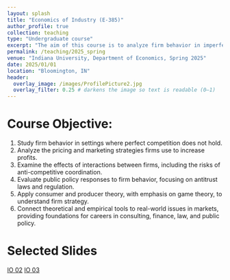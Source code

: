 ```yaml
---
layout: splash
title: "Economics of Industry (E-385)"
author_profile: true
collection: teaching
type: "Undergraduate course"
excerpt: "The aim of this course is to analyze firm behavior in imperfectly competitive markets, using game theory to understand strategies, market outcomes, and public policy responses."
permalink: /teaching/2025_spring
venue: "Indiana University, Department of Economics, Spring 2025"
date: 2025/01/01
location: "Bloomington, IN"
header:
  overlay_image: /images/ProfilePicture2.jpg
  overlay_filter: 0.25 # darkens the image so text is readable (0–1)
---
```


Course Objective:
==

1. Study firm behavior in settings where perfect competition does not hold.
2. Analyze the pricing and marketing strategies firms use to increase profits.
3. Examine the effects of interactions between firms, including the risks of anti-competitive coordination.
4. Evaluate public policy responses to firm behavior, focusing on antitrust laws and regulation.
5. Apply consumer and producer theory, with emphasis on game theory, to understand firm strategy.
6. Connect theoretical and empirical tools to real-world issues in markets, providing foundations for careers in consulting, finance, law, and public policy.

Selected Slides
==

[IO 02](https://github.com/marcoacost/marcoacost.github.io/raw/master/files/IO_2025/IO_02_PerfectComp.pdf)
[IO 03](https://github.com/marcoacost/marcoacost.github.io/raw/master/files/IO_2025/IO_03_Monopoly.pdf)





